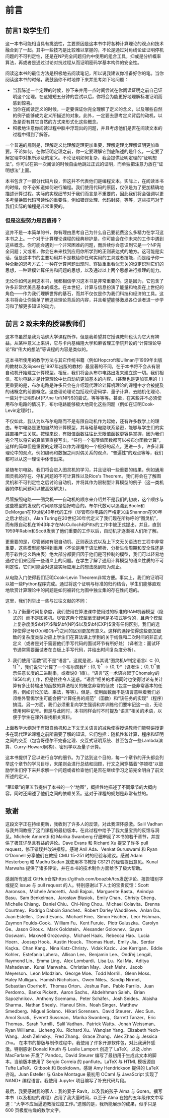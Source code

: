 # 前言

## 前言1 致学生们

这一本书可能相当具有挑战性，主要原因是这本书中将各种计算理论的观点和技术融合到了一起。其中一些技巧是比较难以掌握的，不论是通过对角线论证证明停机问题的不可判定性，还是在NP完全问题归约中使用的组合工具，抑或是分析概率算法，再或者是通过讨论对抗过程从而证明密码学基本构件的安全性。

阅读这本书的最佳方法是积极地去阅读笔记，所以说我建议你准备好你的笔。当你阅读这本书的时候，我鼓励你不时地停下来并思考如下地问题：

* 当我陈述一个定理的时候，停下来并用一点时间尝试在你阅读证明之前自己证明这个定理。在这短短五分钟的尝试以后，你将会为能更好地理解标准证明而感到惊喜。
* 当你在阅读定义的时候，一定要保证你完全理解了定义的含义，以及哪些自然的例子能够成为定义所描述的对象。此外，一定要去思考定义背后的动机，以及是否有其它自然的方式来形式化这些概念。
* 积极地注意你阅读过程中脑中浮现出的问题，并且考虑他们是否在阅读文本的过程中得到了解答。

一个普遍的规则是，理解定义比理解定理更加重要，理解定理比理解证明更加重要。不论如何，在你证明定理之前，你一定要理解它到底陈述的是什么，一定要了解定理中对象所涉及的定义。不论证明如何复杂，我会提供证明定理的“证明想法”。你可以在第一次阅读的时候自由地跳过正式的证明，而单独把注意力放在“证明想法”上面。

本书包含了一部分代码片段，但这并不代表他们是编程文本。实际上，在阅读本书的时候，你不必知道如何进行编程。我们使用代码的原因，仅仅是为了更加精确地描述计算过程。实际的实现细节对于我们而言是不重要的，因此我们将会强调以更多考量换取代码可读性的重要性，例如错误处理、代码封装，等等，这些技巧对于我们实际的编程是非常重要的。

### 但是这些努力是否值得？

这并不是一本简单的书，你有理由思考自己为什么自己要花费这么多精力在学习这本书之上。一个对于计算理论课程的经典辩护是，你可能会在你未来的工作中遇到这些概念。你可能会遇到一个非常困难的问题，而后续你会意识到它是一个NP完全问题；又或者，你会在未来找到应用你所学到的正则表达式的地方。这可能是实话，但是这本书的主要功用并不是教给你任何实用的工具或者技能，而是给予你一种全新的思考方式：一种在计算问题出现时、穿破重重看似无关的设定识别它们的思想，一种建模计算任务和问题的思想，以及通过以上两个思想进行推理的能力。

无论你如何运用这本书，我都相信学习这本书是非常重要的。这是因为，它包含了许多非常优美且基本的概念。在本世纪，计算与信息扮演了能量和物质在上世纪的角色——作为我们理解世界的基石，而并不仅仅是作为我们科技和经济的工具。这本书将会让你简单了解这些理论背后的内容，并且希望能够激发各位读者进一步学习和了解更多知识的动力。


## 前言 2 致未来的授课教师们

这本书虽然是我为哈佛大学课程所作，但是我希望其它授课教师也认为它大有裨益。从某种意义上来讲，它与卡内基梅隆大学和麻省理工学院开设的“计算理论导论”和“伟大的想法”等课程的内容是类似的。

这本书所使用的教学方法与其它传统书籍（例如Hopcroft和Ullman于1969年出版的教材以及Sipser在1997年出版的教材）最显著的不同，在于本书将不会从有限自动机开始建立计算模型。相反，我们将会从布尔电路出发来建立这一切。我们相信，布尔电路才是计算理论中比自动机更加基本的内容。（甚至也是更加实用的！）更重要的是，布尔电路是许多只会在介绍现代理论计算机理论的课程中才会被提及的诸概念的前置概念。这些理论理论包括现代密码学、量子计算、去随机化理论、一些对于证明$\bf{P}\ne \bf{NP}$的尝试，等等等等。甚至，在某些并不必须使用布尔电路的情况下，布尔电路能够极大地简化这些问题（例如在证明Cook-Levin定理时）。

不仅如此，我认为以布尔电路而不是有限自动机作为起始，还有许多教学上的理由。布尔电路是更加自然的计算模型，其与硅基电路联系紧密，能够与学生们的实践直接产生关联。按理来说，有限值函数往往比无限值函数更容易掌握，因为我们完全可以将它的真值表直接写出。“任何一个有限值函数都可以被布尔函数计算”，这样的简单但是重要的定理可以作为课程的一个极好的起点。更进一步，许多计算理论中的观点，例如编码和数据之间对偶关系的观点、“普遍性”的观点等等，我们都可以从这一理论中体悟出来。

紧随布尔电路，我们将会进入图灵机的学习，并且证明一些重要的结果，例如通用图灵机的存在、停机问题的不可计算性以及Rice's Theorem。我们将会在了解图灵机和不可判定性之后讨论自动机，并将其作为限制型计算模型的例子（这一类机器的停机问题可以被高效解决）。

尽管按照电路——图灵机——自动机的顺序来介绍并不是我们的初衷，这个顺序与这些模型的发现的时间顺序是恰好吻合的。布尔代数可以追溯到Boole和DeMorgan在19世纪40年代的工作（尽管布尔电路的严格定义由Shannon在90年之后才给出）。Alan Turing在20世纪30年代定义了我们现在所称呼的“图灵机”，而有限自动机在1943年才在McCulloch和Pitts的工作中被正式提出。并且，直到1959年Rabin和Scott发表了他们重要的工作以后，自动机才逐渐被人们所了解。

更重要的是，尽管诸如有限自动机、正则表达式以及上下文无关语法在工程中非常重要，这些模型能够得到重用（不论是用于语法解析、分析生命周期和安全性还是用于软件定义路由表）绝大部分都要归因于他们是可控制的模型，我们可以轻易地通过它们来回答一些语义上的问题。在学生了解了通用计算模型的语义性质的不可判定性，它们可能会对这些实际应用上的想法感到叹为观止。

从电路入门使得我们证明Cook-Levin Theorem非常方便。事实上，我们的证明可以被一些Python程序完成。通过将这个证明与标准的归约结合，学生们能够直观地欣赏计算理论中的问题是如何被转化为图中独立集的存在性问题的。

这里，我们列举出一些与过往文献的不同：

1. 为了衡量时间复杂度，我们使用在算法课中使用过的标准的RAM机器模型（隐式的）而不是图灵机。尽管这两个模型毫无疑问是多项式等价的，且两个模型上复杂度类$\bf{P}$和$\bf{NP}$以及$\bf{EXP}$没有任何区别，我们的选择使得记号$O(n)$和$O(n^2)$之间的区别更加有意义。这样的选择使得这些更加细致的复杂度类型对应上学生们在算法课上学到的关于线性和二次时间的非正式定义（或者是对于需要他们手写代码的面试环节有所好处）（译者注：面试环节通常需要面试者在白板上手写代码，并给出时间复杂度分析）。

2. 我们使用“函数”而不是“语言”。这就是说，与其说“图灵机$M$判定语言$L\subseteq \{0,1\}^*$”，我们说它“计算了一个布尔函数$F:\{0,1\}^* \to \{0,1\}$”（译者注：$\{0,1\}^*$表示任意长度的二进制串，或者说0-1串）。“语言”这一术语兴起于Chomsky的1956年的工作，但是往往令人迷惑。“语言”相关的术语同时也使得讨论有关计算有多比特输出的函数的算法相关的概念非常的低效（包含一些非常基本的任务，例如讨论加法、乘法，等等）。但是，使用函数而不是语言意味着我们必须格外警惕学生可能会把“计算任务的规范”（函数）和“该任务的实现”（程序）搞混。另一方面，我们必须重复向学生强调和并训练他们要牢记这一点，无论使用何种记号。但是与此同时，本书同样会时不时提及“语言”相关的术语，以便于学生在课外查找相关资料。

上面教学大纲对于有限自动机和上下文无关语言的减免使得授课教师们能够讲授更多在现代理论课程之前所需要了解的知识。它们包括：随机性和计算，程序和证明之间的交互（包含哥德尔不完备定理、交互式证明系统、甚至包含一些Lambda演算、Curry-Howard同构）、密码学以及量子计算。

这本书提供了足以进行自学的细节。为了达到这个目的，每一个章节的开头都会列举这个章节的学习目标，末尾则会进行总结和回顾，行文之间穿插着“停顿框”以鼓励学生们停下来并求解一个问题或者检查他们是否在继续学习之前完全明白了前文所述的定义。

“第0章”的第五节提供了本书的一个“地图”，概括性地描述了不同章节的大概内容，同时还阐述了他们之间的依赖关系。这对于课程的规划是非常有益的。

## 致谢

这段文字正在持续更新，我收到了许多人的反馈，对此我深怀感激。Salil Vadhan 与我共同教授了这门课程的最初版本，在此过程中给予了我大量宝贵的反馈与洞见。Michele Amoretti 和 Marika Swanberg 仔细审阅了本书的若干章节，并提供了极其详尽且有益的评论。Dave Evans 和 Richard Xu 提交了许多 pull request，修正错误并改进措辞。感谢 Anil Ada、Venkat Guruswami 和 Ryan O’Donnell 分享他们在教授 CMU 15-251 时的经验与建议。感谢 Adam Hesterberg 和 Madhu Sudan 就使用本书教授 CS121 的经验提出意见。Kunal Marwaha 提供了诸多评论，并在本书的技术制作方面给予了极大帮助。

感谢所有通过 GitHub仓库https://github.com/boazbk/tcs发送评论、报告错别字或提交 issue 与 pull request 的人。特别感谢以下人士的宝贵反馈：Scott Aaronson、Michele Amoretti、Aadi Bajpai、Marguerite Basta、Anindya Basu、Sam Benkelman、Jarosław Błasiok、Emily Chan、Christy Cheng、Michelle Chiang、Daniel Chiu、Chi-Ning Chou、Michael Colavita、Brenna Courtney、Rodrigo Daboin Sanchez、Robert Darley Waddilove、Anlan Du、Juan Esteller、David Evans、Michael Fine、Simon Fischer、Leor Fishman、Zaymon Foulds-Cook、William Fu、Kent Furuie、Piotr Galuszka、Carolyn Ge、Jason Giroux、Mark Goldstein、Alexander Golovnev、Sayan Goswami、Maxwell Grozovsky、Michael Haak、Rebecca Hao、Lucia Hoerr、Joosep Hook、Austin Houck、Thomas Huet、Emily Jia、Serdar Kaçka、Chan Kang、Nina Katz-Christy、Vidak Kazic、Joe Kerrigan、Eddie Kohler、Estefania Lahera、Allison Lee、Benjamin Lee、Ondřej Lengál、Raymond Lin、Emma Ling、Alex Lombardi、Lisa Lu、Kai Ma、Aditya Mahadevan、Kunal Marwaha、Christian May、Josh Mehr、Jacob Meyerson、Leon Mlodzian、George Moe、Todd Morrill、Glenn Moss、Haley Mulligan、Hamish Nicholson、Owen Niles、Sandip Nirmel、Sebastian Oberhoff、Thomas Orton、Joshua Pan、Pablo Parrilo、Juan Perdomo、Banks Pickett、Aaron Sachs、Abdelrhman Saleh、Brian Sapozhnikov、Anthony Scemama、Peter Schäfer、Josh Seides、Alaisha Sharma、Nathan Sheely、Haneul Shin、Noah Singer、Matthew Smedberg、Miguel Solano、Hikari Sorensen、David Steurer、Alec Sun、Amol Surati、Everett Sussman、Marika Swanberg、Garrett Tanzer、Eric Thomas、Sarah Turnill、Salil Vadhan、Patrick Watts、Jonah Weissman、Ryan Williams、Licheng Xu、Richard Xu、Wanqian Yang、Elizabeth Yeoh-Wang、Josh Zelinsky、Fred Zhang、Grace Zhang、Alex Zhao 与 Jessica Zhu。
在本书的排版与制作过程中，我使用了许多开源软件包，对此我满怀感激。特别感谢 Donald Knuth 与 Leslie Lamport 创造了 LaTeX，以及 John MacFarlane 开发了 Pandoc。David Steurer 编写了最初用于生成此文本的脚本。当前版本使用了 Sergio Correia 的 panflute。LaTeX 与 HTML 模板源自 Tufte LaTeX、Gitbook 和 Bookdown。感谢 Amy Hendrickson 提供的 LaTeX 咨询。Juan Esteller 与 Gabe Montague 最初用 OCaml 与 JavaScript 实现了 NAND* 编程语言。我使用 Jupyter 项目编写了补充代码片段。

最后，我要感谢我的家人：我的妻子 Ravit，以及我的孩子 Alma 与 Goren。撰写本书（以及相应的课程）占用了我大量时间，以至于 Alma 在她的五年级作文中写道：“大学不应当逼迫教授过度工作。”遗憾的是，我所能展示的成果，似乎只是 600 页极度枯燥的数学文字。




